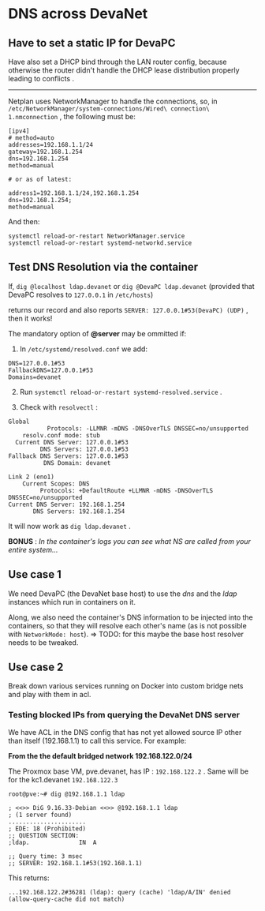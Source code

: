# DNS across DevaNet

## Have to set a static IP for DevaPC

Have also set a DHCP bind through the LAN router config, because otherwise the router didn't handle the DHCP lease distribution properly leading to conflicts .

---

Netplan uses NetworkManager to handle the connections, so, in `/etc/NetworkManager/system-connections/Wired\ connection\ 1.nmconnection` , the following must be:

```
[ipv4]
# method=auto
addresses=192.168.1.1/24
gateway=192.168.1.254
dns=192.168.1.254
method=manual

# or as of latest:

address1=192.168.1.1/24,192.168.1.254
dns=192.168.1.254;
method=manual
```
And then:
```
systemctl reload-or-restart NetworkManager.service
systemctl reload-or-restart systemd-networkd.service
```

## Test DNS Resolution via the container

If, `dig @localhost ldap.devanet` or `dig @DevaPC ldap.devanet` (provided that DevaPC resolves to `127.0.0.1` in `/etc/hosts`)

returns our record and also reports `SERVER: 127.0.0.1#53(DevaPC) (UDP)` , then it works!

The mandatory option of __@server__ may be ommitted if:

1. In `/etc/systemd/resolved.conf` we add:
```
DNS=127.0.0.1#53
FallbackDNS=127.0.0.1#53
Domains=devanet
```

2. Run `systemctl reload-or-restart systemd-resolved.service` .

3. Check with `resolvectl` :

```
Global
           Protocols: -LLMNR -mDNS -DNSOverTLS DNSSEC=no/unsupported
    resolv.conf mode: stub
  Current DNS Server: 127.0.0.1#53
         DNS Servers: 127.0.0.1#53
Fallback DNS Servers: 127.0.0.1#53
          DNS Domain: devanet

Link 2 (eno1)
    Current Scopes: DNS
         Protocols: +DefaultRoute +LLMNR -mDNS -DNSOverTLS DNSSEC=no/unsupported
Current DNS Server: 192.168.1.254
       DNS Servers: 192.168.1.254
```

It will now work as `dig ldap.devanet` .

**BONUS** : _In the container's logs you can see what NS are called from your entire system..._

## Use case 1

We need DevaPC (the DevaNet base host) to use the *dns* and the *ldap* instances which run in containers on it.

Along, we also need the container's DNS information to be injected into the containers, so that they will resolve each other's name (as is not possible with `NetworkMode: host`). => TODO: for this maybe the base host resolver needs to be tweaked.

## Use case 2

Break down various services running on Docker into custom bridge nets and play with them in acl.

### Testing blocked IPs from querying the DevaNet DNS server

We have ACL in the DNS config that has not yet allowed source IP other than itself (192.168.1.1) to call this service. For example:

**From the the default bridged network 192.168.122.0/24**

The Proxmox base VM, pve.devanet, has IP : `192.168.122.2` . Same will be for the kc1.devanet `192.168.122.3`

```
root@pve:~# dig @192.168.1.1 ldap

; <<>> DiG 9.16.33-Debian <<>> @192.168.1.1 ldap
; (1 server found)
......................
; EDE: 18 (Prohibited)
;; QUESTION SECTION:
;ldap.				IN	A

;; Query time: 3 msec
;; SERVER: 192.168.1.1#53(192.168.1.1)
```
This returns:

```
...192.168.122.2#36281 (ldap): query (cache) 'ldap/A/IN' denied (allow-query-cache did not match)
```
